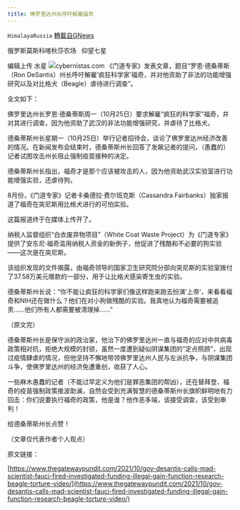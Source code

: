 ```yaml
---
title: 佛罗里达州长呼吁解雇福奇
---
```

`HimalayaRussia` [轉載自GNews](https://gnews.org/zh-hans/1617749/)

俄罗斯莫斯科喀秋莎农场   仰望七星

编辑上传  水星
![](https://assets.gnews.org/wp-content/uploads/2021/10/D-2.jpg)cybernistas.com
《门道专家》发表文章，题目“罗恩·德桑蒂斯（Ron DeSantis）州长呼吁解雇‘疯狂科学家’福奇，并对他资助了非法的功能增强研究以及对比格犬（Beagle）虐待进行调查”。

全文如下：

佛罗里达州长罗恩·德桑蒂斯周一（10月25日）要求解雇“疯狂的科学家”福奇，并对其进行调查，因为他资助了武汉的非法功能增强研究，并虐待了比格犬。

德桑蒂斯州长星期一（10月25日）举行记者招待会，谈论了佛罗里达州经济改善的情况。在新闻发布会结束时，德桑蒂斯州长回答了发飙记者的提问，（愚蠢的）记者试图攻击州长阻止强制疫苗接种的决定。

德桑蒂斯州长指出，福奇才是那个应该被攻击的人，因为他资助武汉实验室进行功能增强实验，还虐待狗。

8月份，《门道专家》记者卡桑德拉·费尔班克斯（Cassandra Fairbanks）独家报道了福奇在突尼斯用比格犬进行的可怕实验。

这篇报道终于在媒体上传开了。

纳税人监督组织“白衣废弃物项目”（White Coat Waste Project）为《门道专家》提供了安东尼·福奇滥用纳税人资金的新例子，他促进了残酷和不必要的狗实验——这次是在突尼斯。

该组织发现的文件揭露，由福奇领导的国家卫生研究院分部向突尼斯的实验室拨付了37.58万美元赠款的一部分，用于让比格犬感染寄生虫的实验。

德桑蒂斯州长说：“你不能让疯狂的科学家们像这样跑来跑去扮演‘上帝’，来看看福奇和NIH还在做什么？他们在对小狗做残酷的实验。我真地认为福奇需要被追责……他们所有人都需要被清理掉……”

（原文完）

德桑蒂斯州长是保守派的政治家，他治下的佛罗里达州一直与福奇的应对中共病毒政策相对抗，拒绝大规模的封锁，虽然一度遭到疑似阴谋集团的“定点照顾”，出现过疫情肆虐的情况，但他坚持不懈地带领佛罗里达州人民与左派抗争，与阴谋集团斗争，使佛罗里达州的经济免遭重创，收获了人心。

一些麻木愚蠢的记者（不能过早定义为他们是罪恶集团的帮凶），还在替拜登、福奇的疫苗强制政策推波助澜，自然会受到充满智慧的德桑蒂斯州长旗帜鲜明地有力回击：你们说要执行福奇的政策，他是谁？他作恶多端，该接受调查，该受到审判！

给德桑蒂斯州长点赞！

（文章仅代表作者个人观点）

原文链接：

[https://www.thegatewaypundit.com/2021/10/gov-desantis-calls-mad-scientist-fauci-fired-investigated-funding-illegal-gain-function-research-beagle-torture-video/](https://www.thegatewaypundit.com/2021/10/gov-desantis-calls-mad-scientist-fauci-fired-investigated-funding-illegal-gain-function-research-beagle-torture-video/)
